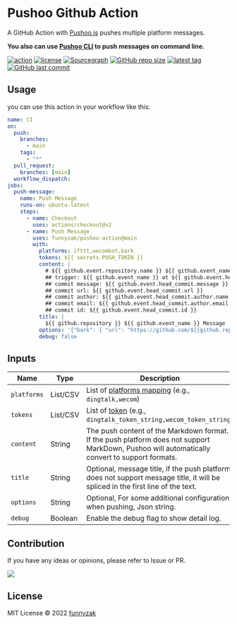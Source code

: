 # Pushoo Github Action

A GitHub Action with [Pushoo.js](https://github.com/imaegoo/pushoo) pushes multiple platform messages.

**You also can use [Pushoo CLI](https://github.com/funnyzak/pushoo-cli) to push messages on command line.**

[![action][ci-image]][ci-url]
[![license][license-image]][repository-url]
[![Sourcegraph][sg-image]][sg-url]
[![GitHub repo size][repo-size-image]][repository-url]
[![latest tag][tag-image]][rle-url]
[![GitHub last commit][last-commit-image]][repository-url]

[license-image]: https://img.shields.io/github/license/funnyzak/pushoo-action.svg?style=flat-square
[repository-url]: https://github.com/funnyzak/pushoo-action
[repo-size-image]: https://img.shields.io/github/repo-size/funnyzak/pushoo-action
[down-latest-image]: https://img.shields.io/github/downloads/funnyzak/pushoo-action/latest/total.svg
[down-total-image]: https://img.shields.io/github/downloads/funnyzak/pushoo-action/total.svg
[commit-activity-image]: https://img.shields.io/github/commit-activity/m/funnyzak/pushoo-action?style=flat-square
[last-commit-image]: https://img.shields.io/github/last-commit/funnyzak/pushoo-action?style=flat-square
[license-image]: https://img.shields.io/github/license/funnyzak/pushoo-action.svg?style=flat-square
[repository-url]: https://github.com/funnyzak/pushoo-action
[rle-url]: https://github.com/funnyzak/pushoo-action/releases/latest
[rle-all-url]: https://github.com/funnyzak/pushoo-action/releases
[ci-image]: https://img.shields.io/github/workflow/status/funnyzak/pushoo-action/CI
[ci-url]: https://github.com/funnyzak/pushoo-action/actions
[rle-image]:  https://github.com/funnyzak/pushoo-action/actions/workflows/ci.yml/badge.svg
[sg-image]: https://img.shields.io/badge/view%20on-Sourcegraph-brightgreen.svg?style=flat-square
[sg-url]: https://sourcegraph.com/github.com/funnyzak/pushoo-action
[tag-image]: https://img.shields.io/github/v/tag/funnyzak/pushoo-action

## Usage

you can use this action in your workflow like this:

```yml
name: CI
on:
  push:
    branches:
      - main
    tags:
      - "*"
  pull_request:
    branches: [main]
  workflow_dispatch:
jobs:
  push-message:
    name: Push Message
    runs-on: ubuntu-latest
    steps:
      - name: Checkout
        uses: actions/checkout@v2
      - name: Push Message
        uses: funnyzak/pushoo-action@main
        with:
          platforms: ifttt,wecombot,bark
          tokens: ${{ secrets.PUSH_TOKEN }}
          content: |
            # ${{ github.event.repository.name }} ${{ github.event_name }} Message
            ## trigger: ${{ github.event_name }} at ${{ github.event.head_commit.timestamp }}
            ## commit message: ${{ github.event.head_commit.message }}
            ## commit url: ${{ github.event.head_commit.url }}
            ## commit author: ${{ github.event.head_commit.author.name }}
            ## commit email: ${{ github.event.head_commit.author.email }}
            ## commit id: ${{ github.event.head_commit.id }}
          title: |
            ${{ github.repository }} ${{ github.event_name }} Message
          options: '{"bark": { "url": "https://github.com/${{github.repository}}" }}'
          debug: false

```

## Inputs

| Name               | Type     | Description                                                                                                                                                                        |
|--------------------|----------|------------------------------------------------------------------------------------------------------------------------------------------------------------------------------------|
| `platforms`        | List/CSV | List of [platforms mapping](https://github.com/imaegoo/pushoo) (e.g., `dingtalk,wecom`)       |
| `tokens`            | List/CSV | List of [token](https://github.com/imaegoo/pushoo) (e.g., `dingtalk_token_string,wecom_token_string`)                 |
| `content`          | String   | The push content of the Markdown format. If the push platform does not support MarkDown, Pushoo will automatically convert to support formats.                                                                                       |
| `title`    | String   | Optional, message title, if the push platform does not support message title, it will be spliced in the first line of the text.              |
| `options`          | String   | Optional, For some additional configuration when pushing, Json string.  |
| `debug`             | Boolean   | Enable the debug flag to show detail log. |             

## Contribution

If you have any ideas or opinions, please refer to Issue or PR.

<a href="https://github.com/funnyzak/pushoo-action/graphs/contributors">
  <img src="https://contrib.rocks/image?repo=funnyzak/pushoo-action" />
</a>

## License

MIT License © 2022 [funnyzak](https://github.com/funnyzak)
